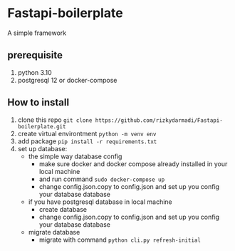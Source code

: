 # Fastapi-boilerplate
A simple framework

## prerequisite
1. python 3.10
1. postgresql 12 or docker-compose


## How to install
1. clone this repo `git clone https://github.com/rizkydarmadi/Fastapi-boilerplate.git`
1. create virtual environtment `python -m venv env`
1. add package `pip install -r requirements.txt`
1. set up database:
    - the simple way database config
      - make sure docker and docker compose already installed in your local machine
      - and run command `sudo docker-compose up`
      - change config.json.copy to config.json and set up you config your database database
    - if you have postgresql database in local machine 
      - create database
      - change config.json.copy to config.json and set up you config your database database
    - migrate database
      - migrate with command `python cli.py refresh-initial`
 
    
